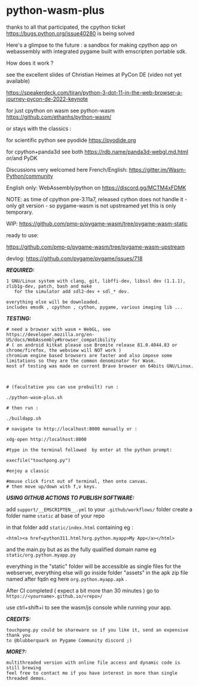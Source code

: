 # python-wasm-plus

thanks to all that participated, the cpython ticket https://bugs.python.org/issue40280 is being solved

Here's a glimpse to the future :
a sandbox for making cpython app on webassembly with integrated pygame built with
emscripten portable sdk.

How does it work ?

see the excellent slides of Christian Heimes at PyCon DE (video not yet available)

  https://speakerdeck.com/tiran/python-3-dot-11-in-the-web-browser-a-journey-pycon-de-2022-keynote


for just cpython on wasm see python-wasm https://github.com/ethanhs/python-wasm/

or stays with the classics :

for scientific python see pyodide https://pyodide.org

for cpython+panda3d see both https://rdb.name/panda3d-webgl.md.html or/and PyDK


Discussions very welcomed here French/English:
  https://gitter.im/Wasm-Python/community

English only:
WebAssembly/python on https://discord.gg/MCTM4xFDMK


NOTE: as time of cpython pre-3.11a7, released cython does not handle it - only git version - so pygame-wasm is not upstreamed yet
this is only temporary.

WIP:
https://github.com/pmp-p/pygame-wasm/tree/pygame-wasm-static

ready to use:

https://github.com/pmp-p/pygame-wasm/tree/pygame-wasm-upstream


devlog:
https://github.com/pygame/pygame/issues/718



***REQUIRED:***

    1 GNU/Linux system with clang, git, libffi-dev, libssl dev (1.1.1), zlib1g-dev, patch, bash and make
       for the simulator add sdl2-dev + sdl_* dev.

    everything else will be downloaded.
    includes emsdk , cpython , cython, pygame, various imaging lib ...


***TESTING:***

    # need a browser with wasm + WebGL, see https://developer.mozilla.org/en-US/docs/WebAssembly#browser_compatibility
    # ( on android kitkat please use Bromite release 81.0.4044.83 or chrome/firefox, the webview will NOT work )
    chromium engine based browsers are faster and also impose some limitations so they are the common denominator for Wasm.
    most of testing was made on current Brave browser on 64bits GNU/Linux.



    # (facultative you can use prebuilt) run :

    ./python-wasm-plus.sh

    # then run :

    ./buildapp.sh

    # navigate to http://localhost:8000 manually or :

    xdg-open http://localhost:8000

    #type in the terminal followed  by enter at the python prompt:

    execfile("touchpong.py")

    #enjoy a classic

    #mouse click first out of terminal, then onto canvas.
    # then move up/down with f,v keys.


***USING GITHUB ACTIONS TO PUBLISH SOFTWARE:***

add `support/__EMSCRIPTEN__.yml` to your `.github/workflows/` folder
create a folder name `static` at base of your repo

in that folder add `static/index.html`
containing eg :

`<html><a href=python311.html?org.python.myapp>My App</a></html>`

and the main.py but as as the fully qualified domain name eg `static/org.python.myapp.py`

everything in the "static" folder will be accessible as single files for the webserver, everything else will go
inside folder "assets" in the apk zip file named after fqdn eg here `org.python.myapp.apk` .

After CI completed  ( expect a bit more than 30 minutes ) go to  `https://<yourname>.github.io/<repo>/`

use ctrl+shift+i to see the wasm/js console while running your app.


***CREDITS:***

    touchpong.py could be shareware so if you like it, send an expensive thank you
    to @blubberquark on Pygame Community discord ;)


***MORE?:***

    multithreaded version with online file access and dynamic code is still brewing
    feel free to contact me if you have interest in more than single threaded demos.
